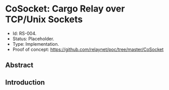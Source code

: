 # CoSocket: Cargo Relay over TCP/Unix Sockets

- Id: RS-004.
- Status: Placeholder.
- Type: Implementation.
- Proof of concept: https://github.com/relaynet/poc/tree/master/CoSocket

## Abstract

## Introduction
